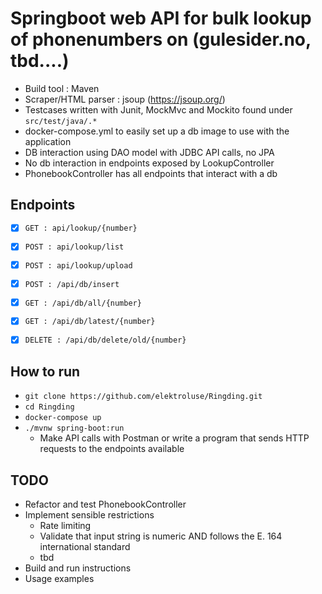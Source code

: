 # Springboot web API for bulk lookup of phonenumbers on (gulesider.no, tbd....)
- Build tool : Maven
- Scraper/HTML parser : jsoup (https://jsoup.org/)
- Testcases written with Junit, MockMvc and Mockito found under `src/test/java/.*`
- docker-compose.yml to easily set up a db image to use with the application
- DB interaction using DAO model with JDBC API calls, no JPA
- No db interaction in endpoints exposed by LookupController
- PhonebookController has all endpoints that interact with a db
## Endpoints
- [x] `GET : api/lookup/{number}`
- [x] `POST : api/lookup/list`
- [x] `POST : api/lookup/upload`
  


- [x] `POST : /api/db/insert`
- [x] `GET : /api/db/all/{number}`
- [x] `GET : /api/db/latest/{number}`
- [x] `DELETE : /api/db/delete/old/{number}`


## How to run
- `git clone https://github.com/elektroluse/Ringding.git`
- `cd Ringding`
- `docker-compose up`
- `./mvnw spring-boot:run`
  - Make API calls with Postman or write a program that sends HTTP requests to the endpoints available 

## TODO
- Refactor and test PhonebookController
- Implement sensible restrictions
  - Rate limiting
  - Validate that input string is numeric AND follows the E. 164 international standard
  - tbd
- Build and run instructions
- Usage examples
